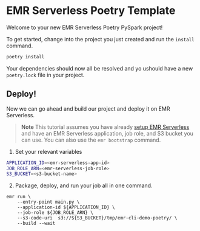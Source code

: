 # EMR Serverless Poetry Template

Welcome to your new EMR Serverless Poetry PySpark project!

To get started, change into the project you just created and run the `install` command.

```bash
poetry install
```

Your dependencies should now all be resolved and yo ushould have a new `poetry.lock` file in your project.

## Deploy!

Now we can go ahead and build our project and deploy it on EMR Serverless.

> **Note** This tutorial assumes you have already [setup EMR Serverless](https://docs.aws.amazon.com/emr/latest/EMR-Serverless-UserGuide/setting-up.html) and have an EMR Serverless application, job role, and S3 bucket you can use. You can also use the `emr bootstrap` command.

1. Set your relevant variables

```bash
APPLICATION_ID=<emr-serverless-app-id>
JOB_ROLE_ARN=<emr-serverless-job-role>
S3_BUCKET=<s3-bucket-name>
```

2. Package, deploy, and run your job all in one command.

```
emr run \
    --entry-point main.py \
    --application-id ${APPLICATION_ID} \
    --job-role ${JOB_ROLE_ARN} \
    --s3-code-uri  s3://${S3_BUCKET}/tmp/emr-cli-demo-poetry/ \
    --build --wait
```